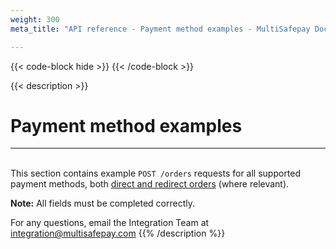 ```yaml
---
weight: 300
meta_title: "API reference - Payment method examples - MultiSafepay Docs"

---
```

{{< code-block hide >}}
{{< /code-block >}}

{{< description >}}
# Payment method examples
<hr class="separator">

&nbsp;  
This section contains example `POST /orders` requests for all supported payment methods, both [direct and redirect orders](/developer/direct-vs-redirect) (where relevant).

**Note:** All fields must be completed correctly.

For any questions, email the Integration Team at <integration@multisafepay.com>
{{% /description %}}
